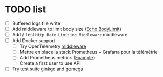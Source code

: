 # TODO list

- [ ] Buffered logs file write
- [ ] Add middleware to limit body size ([Echo BodyLimit](https://github.com/labstack/echo/blob/master/middleware/body_limit.go))
- [ ] Add / Test `Http Rate Limiting Middleware` middleware
- [ ] Add Docker support
  - [ ] Try OpenTelemetry [middleware](https://github.com/gofiber/contrib/tree/main/otelfiber)
  - [ ] Mettre en place la stack Prometheus + Grafana pour la télémétrie
  - [ ] Add Prometheus metrics ([Example](https://github.com/stefanprodan/dockprom))
  - [ ] Create a first user to use API
- [ ] Try test suite [ginkgo](https://github.com/onsi/ginkgo) and [gomega](https://github.com/onsi/gomega)
